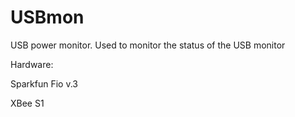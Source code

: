 USBmon
======

USB power monitor. Used to monitor the status of the USB monitor

Hardware:

Sparkfun Fio v.3

XBee S1


